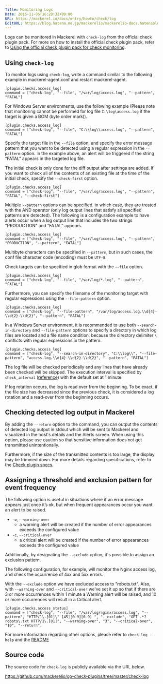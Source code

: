 ```yaml
---
Title: Monitoring Logs
Date: 2015-11-06T16:28:32+09:00
URL: https://mackerel.io/docs/entry/howto/check/log
EditURL: https://blog.hatena.ne.jp/mackerelio/mackerelio-docs.hatenablog.mackerel.io/atom/entry/6653458415127142958
---
```


Logs can be monitored in Mackerel with `check-log` from the official check plugin pack. For more on how to install the official check plugin pack, refer to [Using the official check plugin pack for check monitoring](https://mackerel.io/docs/entry/howto/mackerel-check-plugins).

## Using `check-log`

To monitor logs using `check-log`, write a command similar to the following example in mackerel-agent.conf and restart mackerel-agent.

```config
[plugin.checks.access_log]
command = ["check-log", "--file", "/var/log/access.log", "--pattern", "FATAL"]
```

For Windows Server environments, use the following example (Please note that monitoring cannot be performed for log file `C:\log\access.log` if the target is given a BOM (byte order mark)).

```config
[plugin.checks.access_log]
command = ["check-log", "--file", "C:\\log\\access.log", "--pattern", "FATAL"]
```

Specify the target file in the `--file` option, and specify the error message pattern that you want to be detected using a regular expression in the `--pattern` option. In the example above,  an alert will be triggered if the string “FATAL” appears in the targeted log file. 

The initial check is only done for the diff output after settings are added. If you want to check all of the contents of an existing file at the time of the initial check, specify the `--check-first` option.

```config
[plugin.checks.access_log]
command = ["check-log", "--file", "/var/log/access.log", "--pattern", "FATAL", "--check-first"]
```

Multiple `--pattern` options can be specified, in which case, they are treated with the AND operator (only log output lines that satisfy all specified patterns are detected). The following is a configuration example to have alerts occur when a log output line that includes the two strings "PRODUCTION" and "FATAL" appears.

```config
[plugin.checks.access_log]
command = ["check-log", "--file", "/var/log/access.log", "--pattern", "PRODUCTION", "--pattern", "FATAL"]
```

Multibyte characters can be specified in `--pattern`, but in such cases, the conf file character code (encoding) must be `UTF-8`.

Check targets can be specified in glob format with the `--file` option.

```config
[plugin.checks.access_log]
command = ["check-log", "--file", "/var/log/*.log", "--pattern", "FATAL"]
```

Furthermore, you can specify the filename of the monitoring target with regular expressions using the `--file-pattern` option.

```config
[plugin.checks.access_log]
command = ["check-log", "--file-pattern", "/var/log/access.log.\\d{4}-\\d{2}-\\d{2}", "--pattern", "FATAL"]
```

In a Windows Server environment, it is recommended to use both `--search-in-directory` and `--file-pattern` options to specify a directory in which log files are located and a file name condition, because the directory delimiter `\` conflicts with regular expressions in the pattern.

```config
[plugin.checks.access_log]
command = ["check-log", "--search-in-directory", "C:\\log\\", "--file-pattern", "access.log.\\d{4}-\\d{2}-\\d{2}", "--pattern", "FATAL"]
```

The log file will be checked periodically and any lines that have already been checked will be skipped. The execution interval is specified by `check_interval` ([reference](https://mackerel.io/docs/entry/custom-checks)) with the default set at 1 minute.


If log rotation occurs, the log is read over from the beginning. To be exact, if the file size has decreased since the previous check, it is considered a log rotation and a read-over from the beginning occurs.  

## Checking detected log output in Mackerel

By adding the `--return` option to the command, you can output the contents of detected log output in stdout which will be sent to Mackerel and visualized in the host's details and the Alerts screen. When using this option, please use caution so that sensitive information does not get transmitted unintentionally.

Furthermore, if the size of the transmitted contents is too large, the display may be trimmed down. For more details regarding specifications, refer to the [Check plugin specs](https://mackerel.io/docs/entry/custom-checks#plugin).

## Assigning a threshold and exclusion pattern for event frequency

The following option is useful in situations where if an error message appears just once it’s ok, but when frequent appearances occur you want an alert to be raised.

- `-w`, `--warning-over`
  - a warning alert will be created if the number of error appearances exceeds the configured value
- `-c`, `--critical-over`
  - a critical alert will be created if the number of error appearances exceeds the configured value
  
Additionally, by designating the `--exclude` option, it's possible to assign an exclusion pattern.

The following configuration, for example, will monitor the Nginx access log, and check the occurrence of 4xx and 5xx errors.

With the `--exclude` option we have excluded access to "robots.txt". Also, with `--warning-over` and `--critical-over` we've set it up so that if there are 3 or more occurrences within 1 minute a Warning alert will be raised, and 10 or more occurrences will result in a Critical alert.

```config
[plugin.checks.access_status]
command = ["check-log", "--file", "/var/log/nginx/access.log", "--pattern", "HTTP/1\.[01]\" [45][0-9][0-9] ", "--exclude", "GET .*?robots\.txt HTTP/1\.[01]", "--warning-over", "3", "--critical-over", "10", "--return"]
```

For more information regarding other options, please refer to `check-log --help` and the [README](https://github.com/mackerelio/go-check-plugins/blob/master/check-log/README.md)

## Source code

The source code for `check-log` is publicly available via the URL below.

<https://github.com/mackerelio/go-check-plugins/tree/master/check-log>
